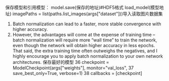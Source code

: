 保存模型和引用模型：
model.save(保存的地址)#HDF5格式
load_model(模型地址)
imagePaths = list(paths.list_images(args["dataset"]))导入读取图片数据集
1. Batch normalization can lead to a faster, more stable convergence with higher accuracy.
2. However, the advantages will come at the expense of training time – batch normalization will
require more “wall time” to train the network, even though the network will obtain higher
accuracy in less epochs.
That said, the extra training time often outweighs the negatives, and I highly encourage you to
apply batch normalization to your own network architectures.
保存最好的模型
36 checkpoint = ModelCheckpoint(args["weights"], monitor="val_loss",
37 save_best_only=True, verbose=1)
38 callbacks = [checkpoint]
